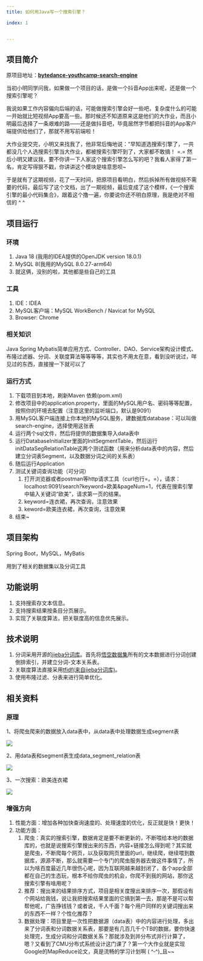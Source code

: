 ```yaml
---
title: 如何用Java写一个搜索引擎？

index: 1


---
```




## 项目简介

原项目地址：**[bytedance-youthcamp-search-engine](https://github.com/optimjie/bytedance-youthcamp-search-engine)**

当初小明同学问我，如果做一个项目的话，是做一个抖音App出来呢，还是做一个搜索引擎呢？

我说如果工作内容偏向后端的话，可能做搜索引擎会好一些吧，复杂度什么的可能一开始就比短视频App要高一些。那时候还不知道原来这是他们的大作业，而且小明最后选择了一条艰难的路——还是做抖音吧，毕竟居然字节都把抖音的App客户端提供给他们了，那就不用写前端啦！

大作业提交完，小明又来找我了，他非常后悔地说：“早知道选搜索引擎了，一共都没几个人选搜索引擎当大作业，都被搜索引擎吓到了，大家都不敢搞！ =.=  然后小明又建议我，要不你讲一下人家这个搜索引擎怎么写的吧？我看人家得了第一名，肯定写得狠不戳，你讲讲这个模块是啥意思呗~

于是就有了这期视频，花了一天时间，把原项目看明白，然后拆掉所有做视频不需要的代码，最后写了这个文档，出了一期视频，最后变成了这个模样，《一个搜索引擎的最小代码集合》，跟着这个撸一遍，你要说你还不明白原理，我是绝对不相信的  ^ ^

## 项目运行 

### 环境

1. Java 18 (我用的IDEA提供的OpenJDK version 18.0.1)
2. MySQL 8(我用的MySQL 8.0.27-arm64)
3. 就这俩，没别的啦，其他都是些自己的工具

### 工具

1. IDE：IDEA
2. MySQL客户端：MySQL WorkBench / Navicat for MySQL
3. Browser: Chrome

### 相关知识

Java Spring Mybatis简单应用方式、Controller、DAO、Service架构设计模式、布隆过滤器、分词、关联度算法等等等等，其实也不用太在意，看到没听说过，咩见过的东西，直接搜一下就可以了

### 运行方式

1. 下载项目到本地，刷新Maven 依赖(pom.xml)
2. 修改项目中的application.property，里面的MySQL用户名、密码等等配置，按照你的环境去配置（注意这里的监听端口，默认是9091）
3. 用MySQL客户端连接上你本地的MySQL服务，建数据库database：可以叫做search-engine，选择使用这张表
4. 运行两个sql文件，然后将提供的数据集导入data表中
5. 运行DatabaseInitializer里面的InitSegmentTable，然后运行initDataSegRelationTable这两个测试函数（用来分析data表中的内容，然后建立分词表Segment，以及数据分词之间的关系表）
6. 随后运行Application
7. 测试关键词查询功能（可分词）
   1. 打开浏览器或者postman等http请求工具（curl也行=。=），请求：localhost:9091/search?keyword=欧美&pageNum=1，代表在搜索引擎中输入关键词“欧美”，请求第一页的结果。
   2. keyword=连衣裙，再次查询，注意效果
   3. keword=欧美连衣裙，再次查询，注意效果
8. 结束~

## 项目架构

Spring Boot，MySQL，MyBatis

用到了相关的数据集以及分词工具

## 功能说明

1. 支持搜索存文本信息。
3. 支持搜索结果按条目分页展示。
4. 实现了关联度算法，把关联度高的信息优先展示。

## 技术说明

1. 分词采用开源的[jieba分词库](https://github.com/huaban/jieba-analysis)。首先将[悟空数据集](https://wukong-dataset.github.io/wukong-dataset/download.html)所有的文本数据进行分词创建倒排索引，并建立分词-文本关系表。
2. 关联度算法直接采用[tfidf(来自jieba分词库)](https://zh.m.wikipedia.org/zh-cn/Tf-idf)。
3. 使用布隆过滤、分表来进行简单优化。

## 相关资料

### 原理

1、将爬虫爬来的数据放入data表中，从data表中处理数据生成segment表

![](https://images-tomcode-1258913748.cos.ap-guangzhou.myqcloud.com/202207092059326.png)

2、用data表和segment表生成data_segment_relation表

![](https://images-tomcode-1258913748.cos.ap-guangzhou.myqcloud.com/202207092105642.png)

3、一次搜索：欧美连衣裙

![](https://images-tomcode-1258913748.cos.ap-guangzhou.myqcloud.com/202207092106786.png)

### 增强方向

1. 性能方面：增加各种加快查询速度的、处理速度的优化，反正就是快！更快！
2. 功能方面：
   1. 爬虫：真实的搜索引擎，数据肯定是要不断更新的，不断喂给本地的数据库的，也就是说搜索引擎搜出来的东西，内容+链接怎么得到呢？其实就是爬虫，不断爬每个网页，以及获取网页里面的url，继续爬，继续喂到数据库，源源不断，那么就需要一个专门的爬虫服务器去做这件事情了，所以为啥百度最近几年很伤心呢，因为互联网越来越封闭了，各个app全部都在自己的生态玩，根本不给你爬虫的机会，你爬不到我的网站，那你这搜索引擎有啥用呢？
   2. 推荐：搜出来的结果排序方式，项目是相关度搜出来排序一次，那假设有个网站给我钱，说让我把搜索结果里面的它搞到第一去，那是不是可以帮帮他呢，广告挣钱钱？或者说，千人千面？每个用户同样的关键词搜出来的东西不一样？个性化推荐？
   3. 数据处理：项目里是一次性把数据源（data表）中的内容进行处理，多出来了分词表和分词数据关系表，那要是有几百几千个TB的数据，要你快速处理完，生成分词和分词数据关系？那就涉及到并分布式并行计算了，嗯？又看到了CMU分布式系统设计这门课了？第一个大作业就是实现Google的MapReduce论文，真是流畅的学习计划啊 ( ^‐^)_且~~